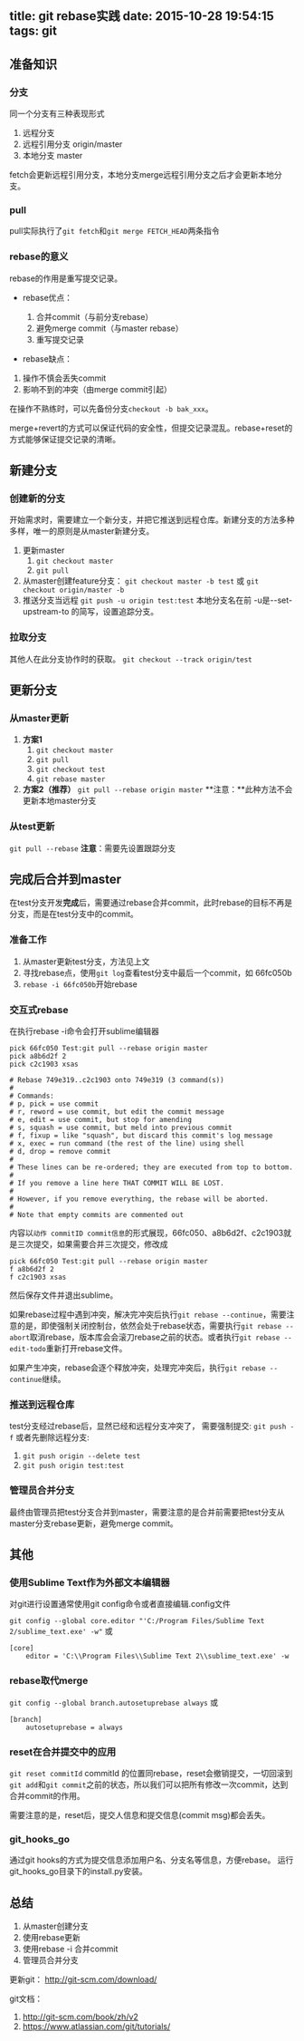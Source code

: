 title: git rebase实践
date: 2015-10-28 19:54:15
tags: git
---

## 准备知识
### 分支
同一个分支有三种表现形式
1. 远程分支
2. 远程引用分支 origin/master
3. 本地分支	master


fetch会更新远程引用分支，本地分支merge远程引用分支之后才会更新本地分支。

### pull
pull实际执行了`git fetch`和`git merge FETCH_HEAD`两条指令


### rebase的意义
rebase的作用是重写提交记录。
- rebase优点：
	1. 合并commit（与前分支rebase）
	2. 避免merge commit（与master rebase）
	3. 重写提交记录

- rebase缺点：
1. 操作不慎会丢失commit
2. 影响不到的冲突（由merge commit引起）

在操作不熟练时，可以先备份分支`checkout -b bak_xxx`。

merge+revert的方式可以保证代码的安全性，但提交记录混乱。rebase+reset的方式能够保证提交记录的清晰。


## 新建分支
### 创建新的分支
开始需求时，需要建立一个新分支，并把它推送到远程仓库。新建分支的方法多种多样，唯一的原则是从master新建分支。
1. 更新master
	1. `git checkout master`
	2. `git pull`
2. 从master创建feature分支：
	`git checkout master -b test` 或 `git checkout origin/master -b`
3. 推送分支当远程
	 `git push -u origin test:test` 本地分支名在前
	-u是--set-upstream-to 的简写，设置追踪分支。

### 拉取分支
其他人在此分支协作时的获取。
	`git checkout --track origin/test`


## 更新分支

### 从master更新
1. **方案1**
	1. `git checkout master`
	2. `git pull`
	3. `git checkout test`
	4. `git rebase master`
2. **方案2（推荐）**
	`git pull --rebase origin master`
	**注意：**此种方法不会更新本地master分支

### 从test更新
`git pull --rebase` 
**注意**：需要先设置跟踪分支

## 完成后合并到master
在test分支开发**完成**后，需要通过rebase合并commit，此时rebase的目标不再是分支，而是在test分支中的commit。

### 准备工作
1. 从master更新test分支，方法见上文
2. 寻找rebase点，使用`git log`查看test分支中最后一个commit，如
66fc050b 
3. `rebase -i 66fc050b`开始rebase


### 交互式rebase
在执行rebase -i命令会打开sublime编辑器
```
pick 66fc050 Test:git pull --rebase origin master
pick a8b6d2f 2
pick c2c1903 xsas

# Rebase 749e319..c2c1903 onto 749e319 (3 command(s))
#
# Commands:
# p, pick = use commit
# r, reword = use commit, but edit the commit message
# e, edit = use commit, but stop for amending
# s, squash = use commit, but meld into previous commit
# f, fixup = like "squash", but discard this commit's log message
# x, exec = run command (the rest of the line) using shell
# d, drop = remove commit
#
# These lines can be re-ordered; they are executed from top to bottom.
#
# If you remove a line here THAT COMMIT WILL BE LOST.
#
# However, if you remove everything, the rebase will be aborted.
#
# Note that empty commits are commented out
```

内容以`动作 commitID commit信息`的形式展现，66fc050、a8b6d2f、c2c1903就是三次提交，如果需要合并三次提交，修改成
```
pick 66fc050 Test:git pull --rebase origin master
f a8b6d2f 2
f c2c1903 xsas
```
然后保存文件并退出sublime。

如果rebase过程中遇到冲突，解决完冲突后执行`git rebase --continue`，需要注意的是，即使强制关闭控制台，依然会处于rebase状态，需要执行`git rebase --abort`取消rebase，版本库会会滚刀rebase之前的状态。或者执行`git rebase --edit-todo`重新打开rebase文件。

如果产生冲突，rebase会逐个释放冲突，处理完冲突后，执行`git rebase --continue`继续。

### 推送到远程仓库
test分支经过rebase后，显然已经和远程分支冲突了，
需要强制提交:
`git push -f`
或者先删除远程分支:
1. `git push origin --delete test`
2. `git push origin test:test`


### 管理员合并分支
最终由管理员把test分支合并到master，需要注意的是合并前需要把test分支从master分支rebase更新，避免merge commit。

## 其他

### 使用Sublime Text作为外部文本编辑器

对git进行设置通常使用git config命令或者直接编辑.config文件

`git config --global core.editor "'C:/Program Files/Sublime Text 2/sublime_text.exe' -w"`
或
```
[core]
	editor = 'C:\\Program Files\\Sublime Text 2\\sublime_text.exe' -w
```

### rebase取代merge
`git config --global branch.autosetuprebase always`
或
```
[branch]
	autosetuprebase = always
```

### reset在合并提交中的应用
`git reset commitId` commitId 的位置同rebase，reset会撤销提交，一切回滚到`git add`和`git commit`之前的状态，所以我们可以把所有修改一次commit，达到合并commit的作用。

需要注意的是，reset后，提交人信息和提交信息(commit msg)都会丢失。


### git_hooks_go
通过git hooks的方式为提交信息添加用户名、分支名等信息，方便rebase。
运行git_hooks_go目录下的install.py安装。

## 总结
1. 从master创建分支
2. 使用rebase更新
3. 使用rebase -i 合并commit
4. 管理员合并分支

更新git：
http://git-scm.com/download/

git文档：
1. http://git-scm.com/book/zh/v2
2. https://www.atlassian.com/git/tutorials/